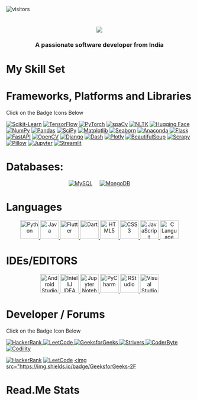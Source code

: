 ![visitors](https://visitor-badge.laobi.icu/badge?page_id=page.id)

<h1 align="center">
    <img src="https://readme-typing-svg.herokuapp.com/?font=Righteous&size=35&center=true&vCenter=true&width=500&height=70&duration=4000&lines=Hi+There!+👋;+I'm+Safwan+Nasir !;" />
</h1>

<h3 align="center">A passionate software developer from India</h3>
</div>
    
<!---
safwannasir49/safwannasir49 is a ✨ special ✨ repository because its `README.md` (this file) appears on your GitHub profile.
You can click the Preview link to take a look at your changes.
--->
# My Skill Set

# Frameworks, Platforms and Libraries
Click on the Badge Icons Below



<a href="https://scikit-learn.org/" target="_blank" rel="noopener noreferrer nofollow"><img src="https://icon.icepanel.io/Technology/svg/scikit-learn.svg" alt="Scikit-Learn" /></a>
<a href="https://www.tensorflow.org/" target="_blank" rel="noopener noreferrer nofollow"><img src="https://icon.icepanel.io/Technology/svg/tensorflow.svg" alt="TensorFlow" /></a>
<a href="https://pytorch.org/" target="_blank" rel="noopener noreferrer nofollow"><img src="https://icon.icepanel.io/Technology/svg/pytorch.svg" alt="PyTorch" /></a>
<a href="https://spacy.io/" target="_blank" rel="noopener noreferrer nofollow"><img src="https://icon.icepanel.io/Technology/svg/spacy.svg" alt="spaCy" /></a>
<a href="https://www.nltk.org/" target="_blank" rel="noopener noreferrer nofollow"><img src="https://icon.icepanel.io/Technology/svg/nltk.svg" alt="NLTK" /></a>
<a href="https://huggingface.co/" target="_blank" rel="noopener noreferrer nofollow"><img src="https://icon.icepanel.io/Technology/svg/huggingface.svg" alt="Hugging Face" /></a>
<a href="https://numpy.org/" target="_blank" rel="noopener noreferrer nofollow"><img src="https://icon.icepanel.io/Technology/svg/numpy.svg" alt="NumPy" /></a>
<a href="https://pandas.pydata.org/" target="_blank" rel="noopener noreferrer nofollow"><img src="https://icon.icepanel.io/Technology/svg/pandas.svg" alt="Pandas" /></a>
<a href="https://www.scipy.org/" target="_blank" rel="noopener noreferrer nofollow"><img src="https://icon.icepanel.io/Technology/svg/scipy.svg" alt="SciPy" /></a>
<a href="https://matplotlib.org/" target="_blank" rel="noopener noreferrer nofollow"><img src="https://icon.icepanel.io/Technology/svg/matplotlib.svg" alt="Matplotlib" /></a>
<a href="https://seaborn.pydata.org/" target="_blank" rel="noopener noreferrer nofollow"><img src="https://icon.icepanel.io/Technology/svg/seaborn.svg" alt="Seaborn" /></a>
<a href="https://www.anaconda.com/" target="_blank" rel="noopener noreferrer nofollow"><img src="https://icon.icepanel.io/Technology/svg/anaconda.svg" alt="Anaconda" /></a>
<a href="https://flask.palletsprojects.com/" target="_blank" rel="noopener noreferrer nofollow"><img src="https://icon.icepanel.io/Technology/svg/flask.svg" alt="Flask" /></a>
<a href="https://fastapi.tiangolo.com/" target="_blank" rel="noopener noreferrer nofollow"><img src="https://icon.icepanel.io/Technology/svg/fastapi.svg" alt="FastAPI" /></a>
<a href="https://opencv.org/" target="_blank" rel="noopener noreferrer nofollow"><img src="https://icon.icepanel.io/Technology/svg/opencv.svg" alt="OpenCV" /></a>
<a href="https://www.djangoproject.com/" target="_blank" rel="noopener noreferrer nofollow"><img src="https://icon.icepanel.io/Technology/svg/django.svg" alt="Django" /></a>
<a href="https://plotly.com/dash/" target="_blank" rel="noopener noreferrer nofollow"><img src="https://icon.icepanel.io/Technology/svg/dash.svg" alt="Dash" /></a>
<a href="https://plotly.com/" target="_blank" rel="noopener noreferrer nofollow"><img src="https://icon.icepanel.io/Technology/svg/plotly.svg" alt="Plotly" /></a>
<a href="https://www.crummy.com/software/BeautifulSoup/" target="_blank" rel="noopener noreferrer nofollow"><img src="https://icon.icepanel.io/Technology/svg/beautifulsoup.svg" alt="BeautifulSoup" /></a>
<a href="https://scrapy.org/" target="_blank" rel="noopener noreferrer nofollow"><img src="https://icon.icepanel.io/Technology/svg/scrapy.svg" alt="Scrapy" /></a>
<a href="https://python-pillow.org/" target="_blank" rel="noopener noreferrer nofollow"><img src="https://icon.icepanel.io/Technology/svg/pillow.svg" alt="Pillow" /></a>
<a href="https://jupyter.org/" target="_blank" rel="noopener noreferrer nofollow"><img src="https://icon.icepanel.io/Technology/svg/jupyter.svg" alt="Jupyter" /></a>
<a href="https://streamlit.io/" target="_blank" rel="noopener noreferrer nofollow"><img src="https://icon.icepanel.io/Technology/svg/streamlit.svg" alt="Streamlit" /></a>




# Databases:


<div style="display: flex; justify-content: center;">
    <a href="https://www.mysql.com/" target="_blank" rel="noopener noreferrer nofollow" style="margin: 0 10px;">
        <img src="https://skillicons.dev/icons?i=mysql" alt="MySQL" />
    </a>
    <a href="https://www.mongodb.com/" target="_blank" rel="noopener noreferrer nofollow" style="margin: 0 10px;">
        <img src="https://skillicons.dev/icons?i=mongodb" alt="MongoDB" />
    </a>
</div>



# Languages

<div align="center">
    <a href="https://www.python.org/" target="_blank" rel="noopener noreferrer nofollow">
        <img src="https://skillicons.dev/icons?i=python" alt="Python" style="width: 50px; height: 50px;"/>
    </a>
    <a href="https://www.java.com/" target="_blank" rel="noopener noreferrer nofollow">
        <img src="https://skillicons.dev/icons?i=java" alt="Java" style="width: 50px; height: 50px;"/>
    </a>
    <a href="https://flutter.dev/" target="_blank" rel="noopener noreferrer nofollow">
        <img src="https://skillicons.dev/icons?i=flutter" alt="Flutter" style="width: 50px; height: 50px;"/>
    </a>
    <a href="https://dart.dev/" target="_blank" rel="noopener noreferrer nofollow">
        <img src="https://skillicons.dev/icons?i=dart" alt="Dart" style="width: 50px; height: 50px;"/>
    </a>
    <a href="https://developer.mozilla.org/en-US/docs/Web/HTML" target="_blank" rel="noopener noreferrer nofollow">
        <img src="https://skillicons.dev/icons?i=html" alt="HTML5" style="width: 50px; height: 50px;"/>
    </a>
    <a href="https://developer.mozilla.org/en-US/docs/Web/CSS" target="_blank" rel="noopener noreferrer nofollow">
        <img src="https://skillicons.dev/icons?i=css" alt="CSS3" style="width: 50px; height: 50px;"/>
    </a>
    <a href="https://developer.mozilla.org/en-US/docs/Web/JavaScript" target="_blank" rel="noopener noreferrer nofollow">
        <img src="https://skillicons.dev/icons?i=javascript" alt="JavaScript" style="width: 50px; height: 50px;"/>
    </a>
    <a href="https://www.cprogramming.com/" target="_blank" rel="noopener noreferrer nofollow">
        <img src="https://skillicons.dev/icons?i=c" alt="C Language" style="width: 50px; height: 50px;"/>
    </a>
</div>


# IDEs/EDITORS

<div align="center">
    <a href="https://developer.android.com/studio" target="_blank" rel="noopener noreferrer nofollow">
        <img src="https://skillicons.dev/icons?i=androidstudio" alt="Android Studio" style="width: 50px; height: 50px;"/>
    </a>
    <a href="https://www.jetbrains.com/idea/" target="_blank" rel="noopener noreferrer nofollow">
        <img src="https://skillicons.dev/icons?i=idea" alt="IntelliJ IDEA" style="width: 50px; height: 50px;"/>
    </a>
    <a href="https://jupyter.org/" target="_blank" rel="noopener noreferrer nofollow">
        <img src="https://cdn.icon-icons.com/icons2/2667/PNG/512/jupyter_app_icon_161280.png" alt="Jupyter Notebook" style="width: 50px; height: 50px;"/>
    </a>
    <a href="https://www.jetbrains.com/pycharm/" target="_blank" rel="noopener noreferrer nofollow">
        <img src="https://skillicons.dev/icons?i=pycharm" alt="PyCharm" style="width: 50px; height: 50px;"/>
    </a>
    <a href="https://posit.co/download/rstudio-desktop/" target="_blank" rel="noopener noreferrer nofollow">
    <img src="https://icon.icepanel.io/Technology/svg/RStudio.svg" alt="RStudio" style="width: 50px; height: 50px;"/>
</a>
    <a href="https://code.visualstudio.com/" target="_blank" rel="noopener noreferrer nofollow">
        <img src="https://skillicons.dev/icons?i=vscode" alt="Visual Studio Code" style="width: 50px; height: 50px;"/>
    </a>
</div>


# Developer / Forums

Click on the Badge Icon Below

<a target="_blank" rel="noopener noreferrer nofollow" href="https://www.hackerrank.com/profile/safwannasir49">
    <img src="https://img.shields.io/badge/HackerRank-2EC866?style=for-the-badge&logo=hackerrank&logoColor=white" alt="HackerRank" />
</a>

<a target="_blank" rel="noopener noreferrer nofollow" href="https://leetcode.com/">
    <img src="https://img.shields.io/badge/LeetCode-FFA116?style=for-the-badge&logo=leetcode&logoColor=black" alt="LeetCode" />
</a>
<a target="_blank" rel="noopener noreferrer nofollow" href="https://www.geeksforgeeks.org/user/safwannasir49/?utm_source=geeksforgeeks&utm_medium=my_profile&utm_campaign=auth_user">
    <img src="https://img.shields.io/badge/GeeksforGeeks-0F9D58?style=for-the-badge&logo=geeksforgeeks&logoColor=white" alt="GeeksforGeeks" />
</a>
<a target="_blank" rel="noopener noreferrer nofollow" href="https://takeuforward.org/">
    <img src="https://img.shields.io/badge/Strivers-FF0000?style=for-the-badge&logo=strivers&logoColor=white" alt="Strivers" />
</a>
<a target="_blank" rel="noopener noreferrer nofollow" href="https://coderbyte.com/profile/safwannasir49">
    <img src="https://img.shields.io/badge/CoderByte-ADD8E6?style=for-the-badge&logo=coderbyte&logoColor=white" alt="CoderByte" />
</a>
<a target="_blank" rel="noopener noreferrer nofollow" href="https://app.codility.com/programmers/">
    <img src="https://img.shields.io/badge/Codility-black?style=for-the-badge" alt="Codility" />
</a>

<a href="https://www.hackerrank.com/" target="_blank" rel="noopener noreferrer nofollow"><img src="https://img.shields.io/badge/HackerRank-00EA64?style=for-the-badge&logo=hackerrank&logoColor=white" alt="HackerRank" /></a>
<a href="https://leetcode.com/" target="_blank" rel="noopener noreferrer nofollow"><img src="https://img.shields.io/badge/LeetCode-FFA116?style=for-the-badge&logo=leetcode&logoColor=white" alt="LeetCode" /></a>
<a href="https://www.geeksforgeeks.org/" target="_blank" rel="noopener noreferrer nofollow"><img src="https://img.shields.io/badge/GeeksforGeeks-2F


# Read.Me Stats











